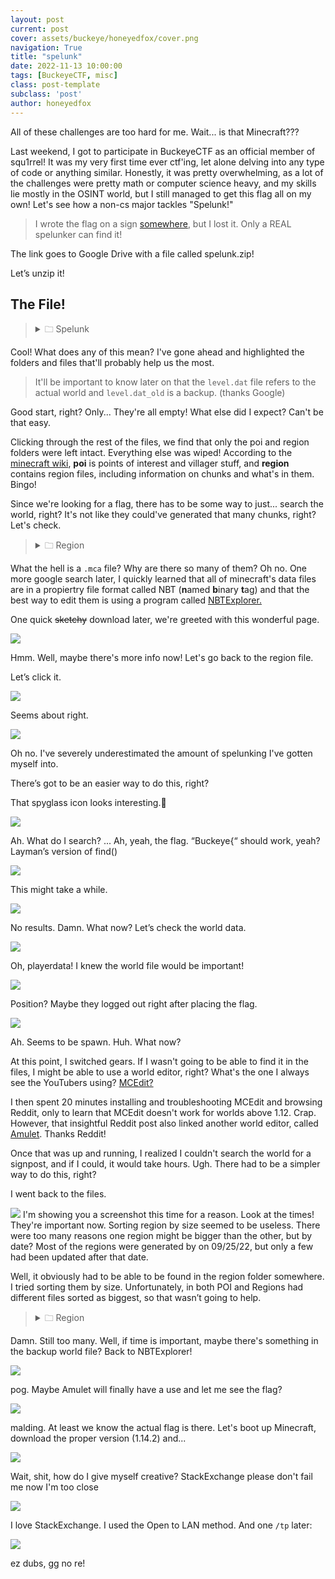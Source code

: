 ```yaml
---
layout: post
current: post
cover: assets/buckeye/honeyedfox/cover.png
navigation: True
title: "spelunk"
date: 2022-11-13 10:00:00
tags: [BuckeyeCTF, misc]
class: post-template
subclass: 'post'
author: honeyedfox
---
```


All of these challenges are too hard for me. Wait... is that Minecraft???

Last weekend, I got to participate in BuckeyeCTF as an official member of squ1rrel! It was my very first time ever ctf'ing, let alone delving into any type of code or anything similar. Honestly, it was pretty overwhelming, as a lot of the challenges were pretty math or computer science heavy, and my skills lie mostly in the OSINT world, but I still managed to get this flag all on my own! Let's see how a non-cs major tackles "Spelunk!"

> I wrote the flag on a sign [somewhere](https://drive.google.com/file/d/1R_YzJK7QXt7NZarjpXJKq-LwGX-_kQ7e/view), but I lost it. Only a REAL spelunker can find it!

The link goes to Google Drive with a file called spelunk.zip!

Let’s unzip it!

## The File!
><details ><summary>🗀 Spelunk</summary>
><details ><summary>&emsp;⤷🗀 World</summary>
><div>&emsp;&emsp;&emsp;&emsp;⤷🗀 advancements</div>
><details><summary>&emsp;&emsp;&emsp;⤷🗀 <mark>data</mark></summary>
><div>&emsp;&emsp;&emsp;&emsp;&emsp;&emsp;⤷ no files found!</div>
></details>
><div>&emsp;&emsp;&emsp;&emsp;⤷🗀 datapacks</div>
><div>&emsp;&emsp;&emsp;&emsp;⤷🗀 DIM1</div>
><div>&emsp;&emsp;&emsp;&emsp;⤷🗀 DIM-1</div>
><details><summary>&emsp;&emsp;&emsp;⤷🗀 <mark>playerdata</mark></summary>
><div>&emsp;&emsp;&emsp;&emsp;&emsp;&emsp;⤷ no files found!</div>
></details>
><div>&emsp;&emsp;&emsp;&emsp;⤷🗀 poi</div>
><div>&emsp;&emsp;&emsp;&emsp;⤷🗀 region</div>
><div>&emsp;&emsp;&emsp;&emsp;⤷🗀 stats</div>
><div>&emsp;&emsp;&emsp;&emsp;⤷🖻 icon</div>
><div>&emsp;&emsp;&emsp;&emsp;⤷🗋 <mark>level.dat</mark></div>
><div>&emsp;&emsp;&emsp;&emsp;⤷🗋 level.dat_old</div>

Cool! What does any of this mean? I've gone ahead and highlighted the folders and files that'll probably help us the most.
> It'll be important to know later on that the
`level.dat` file refers to the actual world and `level.dat_old` is a backup. (thanks Google)


Good start, right? Only... They're all empty! What else did I expect? Can't be that easy.

Clicking through the rest of the files, we find that only the poi and region folders were left intact. Everything else was wiped!
According to the [minecraft wiki](https://minecraft.fandom.com/wiki/Java_Edition_level_format), **poi** is points of interest and villager stuff, and **region** contains region files, including information on chunks and what's in them. Bingo!

Since we're looking for a flag, there has to be some way to just... search the world, right? It's not like they could've generated that many chunks, right? Let's check.

><details><summary>🗀 Region</summary>
><div>&emsp;&emsp;&emsp;&emsp;⤷🗋 r.0.0.mca</div>
><div>&emsp;&emsp;&emsp;&emsp;⤷🗋 r.0.1.mca</div>
><div>&emsp;&emsp;&emsp;&emsp;⤷🗋 r.0.-1.mca</div>
><div>&emsp;&emsp;&emsp;&emsp;⤷🗋 r.0.2.mca</div>
><div>&emsp;&emsp;&emsp;&emsp;⤷🗋 r.0.-2.mca</div>
><div>&emsp;&emsp;&emsp;&emsp;⤷🗋 r.X.X.mca...</div>
></details>

What the hell is a `.mca` file?  Why are there so many of them? Oh no.
One more google search later, I quickly learned that all of minecraft's data files are in a propiertry file format called NBT (**n**amed **b**inary **t**ag) and that the best way to edit them is using a program called [NBTExplorer.](https://www.minecraftforum.net/forums/mapping-and-modding-java-edition/minecraft-tools/1262665-nbtexplorer-nbt-editor-for-windows-and-mac)

One quick ~~sketchy~~ download later, we're greeted with this wonderful page.

![](https://lh5.googleusercontent.com/h3gsmfPUv3SS8ThMkPL0gBIf_pTzWqSrltWrkODBJ3Fsj2KBgidlVplllUL_5QeE7_jejDJIWFGNLmuntLN8eHUwmSMBDKaUjby4KID4UWKYiKQtRtDRiM9FmQYnUG5umpZW4XiewwOkpCM3cblYiQ7u8p5xzVrLGMxg7_7CgqfWnsxgiAlXyQqRASGUMw)

Hmm. Well, maybe there's more info now! Let's go back to the region file.

Let’s click it. 

![](https://lh6.googleusercontent.com/GkjCtyWWuAucsxAnytTruAHhpQk-Ziqp_mBtgVHzjR9EQJRpGfh64T1q_zX2b7UPVwGfORw59I7dA3X1QMrOk4G01DCCj937nU6uC4DHMTufopu7hs3HXZB9rm0ioTvEoJCRxLHmXddMewec0c5cl3F3bKLKMDkjt4gl6npUQL-N7cdg8Xis1w7ctaTEmQ)

Seems about right.

![](https://lh6.googleusercontent.com/DLLdaYr0mPrDeGPSnyWP3etI6QZAtG_1GT-SVlSknKqEmHHEjMSd4ujib9X9KCcq5_9pfvCcr7VOHb59y8B4LBZiWX63vrnm0I6BP7LoAOgo4QhTIabHUIeDU7Uiw7JfW0f_F-hNroLu4YUBGGixaGyFLvA2KckQuxU1fdqOmFia0aqkDe126MxkVNOgNw)

Oh no. I've severely underestimated the amount of spelunking I've gotten myself into.

There’s got to be an easier way to do this, right?

That spyglass icon looks interesting.🤔

![](https://lh6.googleusercontent.com/NYhtpKQ-utZFuTigsGbpDZDrJr-czax0ZRpBjgayvsLb83vSWPYR0apj8-1gtr-UhtyXz6x6GGtsIthOmYk_jtsIcy0T7Av6GP75DR_3BZtp7xmujn2T8XEmThvC9AibkI1F9zmOyrJSZsioH2tiqsgZBR_RwShwlQrlFLkPnNAjUqIl3_r5PwJv5w7IJA)

Ah. What do I search? ... Ah, yeah, the flag.  “Buckeye{“ should work, yeah? Layman’s version of find()

![](https://lh3.googleusercontent.com/1app8jK12p1y8KTSvWx7icWYfuObFjT0mA1qLMPo5n_duvs3jd-YTM1jAFS8Kq634YBGnow0NbRw4XFYoHcu0wp_mbE3s41ND1SWqAGrkLuxsDv7-YNGXzwIgzmJ2v_qsBQkqT3rv8HIdCV-ylIlLSn4No4TjxjbW7Tuin9NARhQA6u-Ux84U-UG5nwmsw)

This might take a while.

  

![](https://lh6.googleusercontent.com/RzB8cHjWve_Poza1VgxkA-Pf-__RhZNUpjcxT_3FiE6KPjLgAxYCdgAMcGXNhdYrQZAAYUfDGRSgSwuKFZl33YUSOf80emrZMfGXYtb8ancrkA2fpHOajig81414HMODYMlbK8E65C4F52mfcIFA3WCp3r4cX1pvlX6RYZUbxVAeslLipe-MO5oBZVTHGw)

No results. Damn. What now? Let’s check the world data.

![](https://lh3.googleusercontent.com/1pxfgMptF-o5hwtWp-2OKpqbMgS-3KYxLQ3HW9-eO6D_Tv8X0-Wn260vLR8pU-tmgvEB0fLlnJqQnjXK3MnMJlTUtZ4w3t-sdq_tzE8WTVBXBQY2FG1xQUL5nwBKoYGMOom8rHwIssgce4DQfCazSuDTehiyo95IQghZ-ydjQyVdAqpTsf6PoJL2n2WgFw)

Oh, playerdata! I knew the world file would be important! 

![](https://lh5.googleusercontent.com/d5n7aASaMquvt_31YwFGzeFJ8chFAQ9fNed5hPxuLz20LQAyaSPv9dMJin-qu9UTNw2QYmcDGzeJDSTz4pnkhCTqZCbGIUGSh-5LpWsoZVcWBgrYx7KAp5KTQfiKnO7nyHndUuC-z4zH5OIdypdaRdd55kRYuiJ_FVGycilp4sdGvNV2oGAYttHCDmCDLA)

Position? Maybe they logged out right after placing the flag.

![](https://lh4.googleusercontent.com/cYBUETJ8Ml2A5pB4dK2YwNBR0ZcUx7nIMTZmn7qtPxw3X7ats_PeGaMunoYT9lBDhW4sHAsuLpXH7ahsOl7GqGqndG8990Jrx5uNiagAKMdmdm3gIJwrGBNYd5eg5Mc4x96FUVe8ad5SGE3K--J6qwlhETFJkbVe82WMDw2P6cBsRKpnMLDZvoLB7jxpVA)

Ah. Seems to be spawn. Huh. What now?

At this point, I switched gears. If I wasn't going to be able to find it in the files, I might be able to use a world editor, right? What's the one I always see the YouTubers using? [MCEdit?](https://www.mcedit.net/) 

I then spent 20 minutes installing and troubleshooting MCEdit and browsing Reddit, only to learn that MCEdit doesn't work for worlds above 1.12. Crap. However, that insightful Reddit post also linked another world editor, called [Amulet](https://www.amuletmc.com/). Thanks Reddit!

Once that was up and running, I realized I couldn't search the world for a signpost, and if I could, it would take hours. Ugh. There had to be a simpler way to do this, right?

I went back to the files.

**![](https://lh3.googleusercontent.com/RDAd340yJk7z0qPcSSU3yYd5G9DZ8x62eEJcwqHYIoH00aDcSrDCMn1HPmK-0Wb-wTMNn9gWc0xvG4k5Vh_K3Ph0Sy28qEvrvZSNzC8kFEgvm1fK6m9HwxxnIc7y4EwzEVbn1EPlhU82lLZBpNL3_YMWOo-A2Kse4vJG5UsQmz8ROuasuqtx5djjbVv9zw)**
I'm showing you a screenshot this time for a reason. Look at the times! They're important now. 
Sorting region by size seemed to be useless. There were too many reasons one region might be bigger than the other, but by date? Most of the regions were generated by on 09/25/22, but only a few had been updated after that date. 

Well, it obviously had to be able to be found in the region folder somewhere. I tried sorting them by size. Unfortunately, in both POI and Regions had different files sorted as biggest, so that wasn’t going to help. 

><details><summary>🗀 Region</summary>
><div>&emsp;&emsp;&emsp;&emsp;⤷🗋 r.0.0.mca</div>
><div>&emsp;&emsp;&emsp;&emsp;⤷🗋 r.0.-1.mca</div>
><div>&emsp;&emsp;&emsp;&emsp;⤷🗋 r.-1.0.mca</div>
><div>&emsp;&emsp;&emsp;&emsp;⤷🗋 r.1.-4.mca</div>
><div>&emsp;&emsp;&emsp;&emsp;⤷🗋 r.1.-5.mca</div>
><div>&emsp;&emsp;&emsp;&emsp;⤷🗋 r.2.-4.mca</div>
><div>&emsp;&emsp;&emsp;&emsp;⤷🗋 r.2.-5.mca</div>
><div>&emsp;&emsp;&emsp;&emsp;⤷🗋 r.0.-3.mca</div>
><div>&emsp;&emsp;&emsp;&emsp;⤷🗋 r.0.-4.mca</div>
><div>&emsp;&emsp;&emsp;&emsp;⤷🗋 r.0.-5.mca</div>
><div>&emsp;&emsp;&emsp;&emsp;⤷🗋 r.1.-3.mca</div>
><div>&emsp;&emsp;&emsp;&emsp;⤷🗋 r.2.-3.mca</div>
></details>

Damn. Still too many. Well, if time is important, maybe there's something in the backup world file? Back to NBTExplorer!

**![](https://lh4.googleusercontent.com/hKPqoThjtEt88mVB1-rP8-Jmwg9NVcYHkm53wzl_2otosCviCc2HoVi7h2eiQ61gRRk_LE8YdyEOFP6U9Av6LbjOObvEF-B1F0zHHSJKXu4k5P85dn-482t6aWf8TB_clC_ileoKql64azhewEisooerrgaUG5SaRQWoJzXlztn_2U0mtDDRgeOYVl-Gkg)**

pog. Maybe Amulet will finally have a use and let me see the flag?

**![](https://lh3.googleusercontent.com/4tNLkTdm7AakQvgRW56ETx15pJuv5tefY_U1VWk9MsnKM1zZ-QjqzysTKed9X6zOb7W3pSM1e1N3GSDrKw8TgwC4IAcDZL4u5xsveQgTx_vywa6XwPtrXoi2GWRGV8GM-Wd2xlCll_7D4DS5qE8kBC4TrVgrD1qyBiePgZZBDuKa5cpRjCTrTOy1YfNmuA)**

malding. At least we know the actual flag is there. Let's boot up Minecraft, download the proper version (1.14.2) and... 

**![](https://lh3.googleusercontent.com/8cDbyrLAFScdQ2Q0zkr8mkGYzDta1nGOvxi7rNaCBSgahcqomrpKSEb7XQHyVcDaK_b1uprThe14V_VKHTO2rXiBWFSN0OeWMgVvjSaEPG8icQ4PvD5So20UD8kou2mGlHAp5NrK5aJnT3D_LUSgUqg2eONAFddv1D0NCiBfY_oka3FTGqgA8XX9fXwrgg)**

Wait, shit, how do I give myself creative? StackExchange please don't fail me now I'm too close

**![](https://lh5.googleusercontent.com/WtUy7dWVToy0Zxw0AG76c_sKyT0X2kl0VRl4Jn845NTXyem-zFUKQOSV_375LC4_xGTgy2BycD-DYtbUQfOqFayVKZmkBtJHPdeelezU_3FdLmZkd-tm7a8TS7-bbxVsLrw8JrgF73XEHuDNjC-KQWwKWAaSvn4tcD-BNncDnAv7ePeu6tChoXHnGSMh9A)**

I love StackExchange. I used the Open to LAN method. And one `/tp` later:

**![](https://lh6.googleusercontent.com/SBrYxqHOxZF_E4gjRUoq_I2XiiWeA18xBdzgyQraqW41pio3a9WXROb71dyMNKdYJnq180jgvyEFaopCW_9uwpiUB5XwCD574Dj6GSarS8GhjQd4nHc5s2eDhNnXLmItIOWooNJxGHtDQA66ql-JDQV3f9ywl6AslI5UXTROoIQMnAjQxe1EQCc8TUkdyA)**

ez dubs, gg no re!